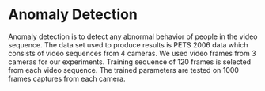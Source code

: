 # Anomaly Detection

Anomaly detection is to detect any abnormal behavior of people in the video sequence.
The data set used to produce results is PETS 2006 data which consists
of video sequences from 4 cameras. We used video frames from 3 cameras for
our experiments. Training sequence of 120 frames is selected from each video
sequence. The trained parameters are tested on 1000 frames captures from each
camera.
